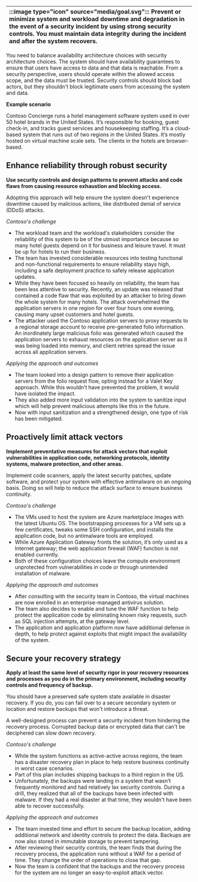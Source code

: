 | :::image type="icon" source="media/goal.svg"::: Prevent or minimize system and workload downtime and degradation in the event of a security incident by using strong security controls. You must maintain data integrity during the incident and after the system recovers. |
| :----------------------------------------------------------------------------------------------------------------------------- |

You need to balance availability architecture choices with security architecture choices. The system should have availability guarantees to ensure that users have access to data and that data is reachable. From a security perspective, users should operate within the allowed access scope, and the data must be trusted. Security controls should block bad actors, but they shouldn't block legitimate users from accessing the system and data.

**Example scenario**

Contoso Concierge runs a hotel management software system used in over 50 hotel brands in the United States. It’s responsible for booking, guest check-in, and tracks guest services and housekeeping staffing. It’s a cloud-based system that runs out of two regions in the United States. It’s mostly hosted on virtual machine scale sets. The clients in the hotels are browser-based. 

## Enhance reliability through robust security

**Use security controls and design patterns to prevent attacks and code flaws from causing resource exhaustion and blocking access.**

Adopting this approach will help ensure the system doesn't experience downtime caused by malicious actions, like distributed denial of service (DDoS) attacks.

*Contoso's challenge*

- The workload team and the workload's stakeholders consider the reliability of this system to be of the utmost importance because so many hotel guests depend on it for business and leisure travel. It must be up for hotels to run their business.
- The team has invested considerable resources into testing functional and non-functional requirements to ensure reliability stays high, including a safe deployment practice to safely release application updates.
- While they have been focused so heavily on reliability, the team has been less attentive to security.  Recently, an update was released that contained a code flaw that was exploited by an attacker to bring down the whole system for many hotels. The attack overwhelmed the application servers in one region for over four hours one evening, causing many upset customers and hotel guests.
- The attacker used the Contoso application servers to proxy requests to a regional storage account to receive pre-generated folio information. An inordinately large malicious folio was generated which caused the application servers to exhaust resources on the application server as it was being loaded into memory, and client retries spread the issue across all application servers.

*Applying the approach and outcomes*

- The team looked into a design pattern to remove their application servers from the folio request flow, opting instead for a Valet Key approach. While this wouldn’t have prevented the problem, it would have isolated the impact.
- They also added more input validation into the system to sanitize input which will help prevent malicious attempts like this in the future.
- Now with input sanitization and a strengthened design, one type of risk has been mitigated.

## Proactively limit attack vectors

**Implement preventative measures for attack vectors that exploit vulnerabilities in application code, networking protocols, identity systems, malware protection, and other areas.**

Implement code scanners, apply the latest security patches, update software, and protect your system with effective antimalware on an ongoing basis. Doing so will help to reduce the attack surface to ensure business continuity.

*Contoso's challenge*

- The VMs used to host the system are Azure marketplace images with the latest Ubuntu OS. The bootstrapping processes for a VM sets up a few certificates, tweaks some SSH configuration, and installs the application code, but no antimalware tools are employed.
- While Azure Application Gateway fronts the solution, it’s only used as a Internet gateway; the web application firewall (WAF) function is not enabled currently.
- Both of these configuration choices leave the compute environment unprotected from vulnerabilities in code or through unintended installation of malware.

*Applying the approach and outcomes*

- After consulting with the security team in Contoso, the virtual machines are now enrolled in an enterprise-managed antivirus solution.
- The team also decides to enable and tune the WAF function to help protect the application code by eliminating known risky requests, such as SQL injection attempts, at the gateway level.
- The application and application platform now have additional defense in depth, to help protect against exploits that might impact the availability of the system.

## Secure your recovery strategy

**Apply at least the same level of security rigor in your recovery resources and processes as you do in the primary environment, including security controls and frequency of backup.**

You should have a preserved safe system state available in disaster recovery. If you do, you can fail over to a secure secondary system or location and restore backups that won't introduce a threat.

A well-designed process can prevent a security incident from hindering the recovery process. Corrupted backup data or encrypted data that can't be deciphered can slow down recovery.

*Contoso's challenge*

- While the system functions as active-active across regions, the team has a disaster recovery plan in place to help restore business continuity in worst case scenarios.
- Part of this plan includes shipping backups to a third region in the US.
- Unfortunately, the backups were landing in a system that wasn’t frequently monitored and had relatively lax security controls. During a drill, they realized that all of the backups have been infected with malware. If they had a real disaster at that time, they wouldn't have been able to recover successfully.

*Applying the approach and outcomes*

- The team invested time and effort to secure the backup location, adding additional network and identity controls to protect the data. Backups are now also stored in immutable storage to prevent tampering.
- After reviewing their security controls, the team finds that during the recovery process, the application runs without a WAF for a period of time. They change the order of operations to close that gap.
- Now the team is confident that the backups and the recovery process for the system are no longer an easy-to-exploit attack vector.